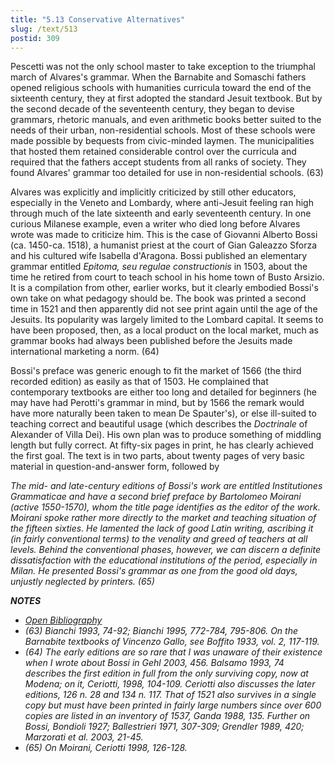 ```yaml
---
title: "5.13 Conservative Alternatives"
slug: /text/513
postid: 309
---
```

Pescetti was not the only school master to take exception to the triumphal march of Alvares's grammar. When the Barnabite and Somaschi fathers opened religious schools with humanities curricula toward the end of the sixteenth century, they at first adopted the standard Jesuit textbook. But by the second decade of the seventeenth century, they began to devise grammars, rhetoric manuals, and even arithmetic books better suited to the needs of their urban, non-residential schools. Most of these schools were made possible by bequests from civic-minded laymen. The municipalities that hosted them retained considerable control over the curricula and required that the fathers accept students from all ranks of society. They found Alvares' grammar too detailed for use in non-residential schools. (63)

Alvares was explicitly and implicitly criticized by still other educators, especially in the Veneto and Lombardy, where anti-Jesuit feeling ran high through much of the late sixteenth and early seventeenth century. In one curious Milanese example, even a writer who died long before Alvares wrote was made to criticize him. This is the case of Giovanni Alberto Bossi (ca. 1450-ca. 1518), a humanist priest at the court of Gian Galeazzo Sforza and his cultured wife Isabella d'Aragona. Bossi published an elementary grammar entitled *Epitoma, seu regulae constructionis* in 1503, about the time he retired from court to teach school in his home town of Busto Arsizio. It is a compilation from other, earlier works, but it clearly embodied Bossi's own take on what pedagogy should be. The book was printed a second time in 1521 and then apparently did not see print again until the age of the Jesuits. Its popularity was largely limited to the Lombard capital. It seems to have been proposed, then, as a local product on the local market, much as grammar books had always been published before the Jesuits made international marketing a norm. (64)

Bossi's preface was generic enough to fit the market of 1566 (the third recorded edition) as easily as that of 1503. He complained that contemporary textbooks are either too long and detailed for beginners (he may have had Perotti's grammar in mind, but by 1566 the remark would have more naturally been taken to mean De Spauter's), or else ill-suited to teaching correct and beautiful usage (which describes the *Doctrinale* of Alexander of Villa Dei). His own plan was to produce something of middling length but fully correct. At fifty-six pages in print, he has clearly achieved the first goal. The text is in two parts, about twenty pages of very basic material in question-and-answer form, followed by <em>

The mid- and late-century editions of Bossi's work are entitled *Institutiones Grammaticae* and have a second brief preface by Bartolomeo Moirani (active 1550-1570), whom the title page identifies as the editor of the work. Moirani spoke rather more directly to the market and teaching situation of the fifteen sixties. He lamented the lack of good Latin writing, ascribing it (in fairly conventional terms) to the venality and greed of teachers at all levels. Behind the conventional phases, however, we can discern a definite dissatisfaction with the educational institutions of the period, especially in Milan. He presented Bossi's grammar as one from the good old days, unjustly neglected by printers. (65)

**NOTES**
* [Open Bibliography](/bibliography.pdf)
* (63) Bianchi 1993, 74-92; Bianchi 1995, 772-784, 795-806. On the Barnabite textbooks of Vincenzo Gallo, see Boffito 1933, vol. 2, 117-119.
* (64) The early editions are so rare that I was unaware of their existence when I wrote about Bossi in Gehl 2003, 456. Balsamo 1993, 74 describes the first edition in full from the only surviving copy, now at Modena; on it, Ceriotti, 1998, 104-109. Ceriotti also discusses the later editions, 126 n. 28 and 134 n. 117. That of 1521 also survives in a single copy but must have been printed in fairly large numbers since over 600 copies are listed in an inventory of 1537, Ganda 1988, 135. Further on Bossi, Bondioli 1927; Ballestrieri 1971, 307-309; Grendler 1989, 420; Marzorati et al. 2003, 21-45.
* (65) On Moirani, Ceriotti 1998, 126-128.
